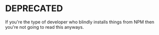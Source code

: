 # DEPRECATED

If you're the type of developer who blindly installs things from NPM then you're not going to read
this anyways.
